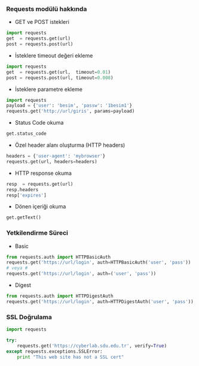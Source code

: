 ### Requests modülü hakkında ###

+ GET ve POST istekleri

```python
import requests
get  = requests.get(url)
post = requests.post(url)
```

+ İsteklere timeout değeri ekleme

```python
import requests
get  = requests.get(url,  timeout=0.01)
post = requests.post(url, timeout=0.008)
```
+ İsteklere parametre  ekleme

```python
import requests
payload = {'user': 'besim', 'passw': '1besim1'}
requests.get('http://url/giris', params=payload)
```

+ Status Code okuma

```python
get.status_code
```

+ Özel header alanı oluşturma (HTTP headers)

```python
headers = {'user-agent': 'mybrowser'}
requests.get(url, headers=headers)
```

+ HTTP response okuma

```python
resp  = requests.get(url)
resp.headers
resp['expires']
```

+ Dönen içeriği okuma

```python
get.getText()
```
### Yetkilendirme Süreci ###

+ Basic

```python
from requests.auth import HTTPBasicAuth
requests.get('https://url/login', auth=HTTPBasicAuth('user', 'pass'))
# veya #
requests.get('https://url/login', auth=('user', 'pass'))
```

+ Digest

```python
from requests.auth import HTTPDigestAuth
requests.get('https://url/login', auth=HTTPDigestAuth('user', 'pass'))
```

### SSL Doğrulama

```python
import requests

try:
    requests.get('https://cyberlab.sdu.edu.tr', verify=True)
except requests.exceptions.SSLError:
    print "This web site has not a SSL cert"
```
